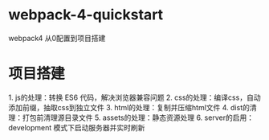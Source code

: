 # webpack-4-quickstart
 webpack4 从0配置到项目搭建
 
# 项目搭建 

1\. js的处理：转换 ES6 代码，解决浏览器兼容问题
2\. css的处理：编译css，自动添加前缀，抽取css到独立文件
3\. html的处理：复制并压缩html文件
4\. dist的清理：打包前清理源目录文件
5\. assets的处理：静态资源处理
6\. server的启用：development 模式下启动服务器并实时刷新

